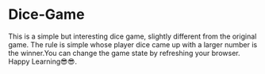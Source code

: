 # Dice-Game

This is a simple but interesting dice game, slightly different from the original game. The rule is simple whose player dice came up with a larger number is the winner.You can change the game state by refreshing your browser. Happy Learning😎😎. 
